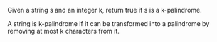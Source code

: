 Given a string s and an integer k, return true if s is a k-palindrome.

A string is k-palindrome if it can be transformed into a palindrome by removing at most k characters from it.

